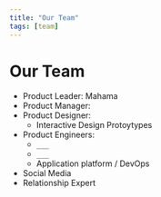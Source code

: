 ```yaml
---
title: "Our Team"
tags: [team]
---
```


# Our Team

- Product Leader: Mahama
- Product Manager: 
- Product Designer:
    - Interactive Design Protoytypes
- Product Engineers:
    - `___`
    - `___`
    - Application platform / DevOps
- Social Media
- Relationship Expert
